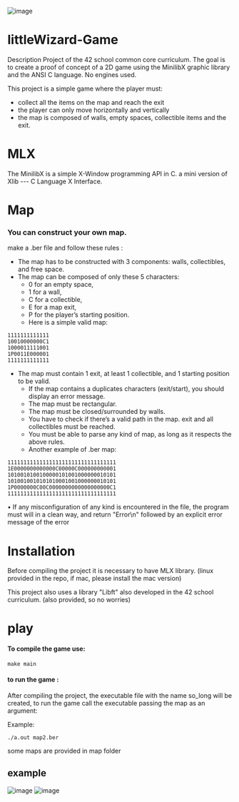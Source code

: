![image](https://github.com/alaato/littleWizard-Game/assets/68467723/61817ff8-27cc-4fd6-8f50-a68df2387e79)

# littleWizard-Game

Description
Project of the 42 school common core curriculum. The goal is to create a proof of concept of a 2D game using the MinilibX graphic library and the ANSI C language. No engines used.

This project is a simple game where the player must:
* collect all the items on the map and reach the exit
* the player can only move horizontally and vertically
* the map is composed of walls, empty spaces, collectible items and the exit.

# MLX
The MinilibX is a simple X-Window programming API in C. a mini version of Xlib --- C Language X Interface. 

# Map
### You can construct your own map.
make a .ber file and follow these rules : 
* The map has to be constructed with 3 components: walls, collectibles, and free space.
* The map can be composed of only these 5 characters:
  - 0 for an empty space,
  - 1 for a wall,
  - C for a collectible,
  - E for a map exit,
  - P for the player’s starting position.
  - Here is a simple valid map:
```
1111111111111
10010000000C1
1000011111001
1P0011E000001
1111111111111
```
* The map must contain 1 exit, at least 1 collectible, and 1 starting position to be valid.
  - If the map contains a duplicates characters (exit/start), you should display an error message.
  - The map must be rectangular.
  - The map must be closed/surrounded by walls.
  - You have to check if there’s a valid path in the map. exit and all collectibles must be reached.
  - You must be able to parse any kind of map, as long as it respects the above rules.
  - Another example of  .ber map:
```
1111111111111111111111111111111111
1E0000000000000C00000C000000000001
1010010100100000101001000000010101
1010010010101010001001000000010101
1P0000000C00C0000000000000000000C1
1111111111111111111111111111111111
```
• If any misconfiguration of any kind is encountered in the file, the program must
will in a clean way, and return "Error\n" followed by an explicit error message of the error

# Installation
Before compiling the project it is necessary to have MLX library. (linux provided in the repo, if mac, please install the mac version)

This project also uses a library "Libft" also developed in the 42 school curriculum. (also provided, so no worries)

# play

#### To compile the game use:

```
make main
```
#### to run the game :
After compiling the project, the executable file with the name so_long will be created, to run the game call the executable passing the map as an argument:

Example:
```
./a.out map2.ber
```
some maps are provided in map folder

## example 

![image](https://github.com/alaato/littleWizard-Game/assets/68467723/dda0aab8-cca6-4c1c-9eb9-9e52a57c7849)
![image](https://github.com/alaato/littleWizard-Game/assets/68467723/a81af1ed-c71f-4967-8f86-d10fecd4a9ea)


